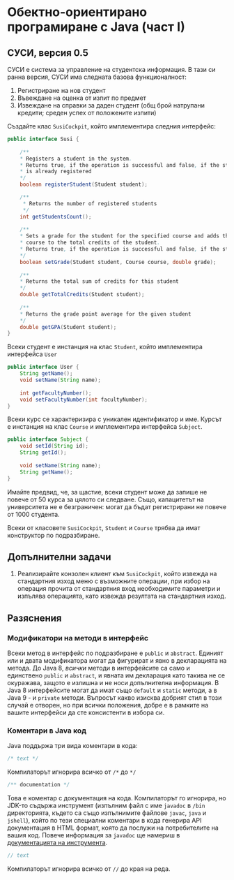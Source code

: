 # Обектно-ориентирано програмиране с Java (част I)

## СУСИ, версия 0.5

СУСИ е система за управление на студентска информация. В тази си ранна версия, СУСИ има следната базова функционалност:

1. Регистриране на нов студент
2. Въвеждане на оценка от изпит по предмет
3. Извеждане на справки за даден студент (общ брой натрупани кредити; среден успех от положените изпити)

Създайте клас `SusiCockpit`, който имплементира следния интерфейс:

```java
public interface Susi {
	
	/**
	* Registers a student in the system.
	* Returns true, if the operation is successful and false, if the student
	* is already registered
	*/
	boolean registerStudent(Student student);

	/**
	 * Returns the number of registered students
	 */
	int getStudentsCount();
	
	/**
	* Sets a grade for the student for the specified course and adds the credits of the
	* course to the total credits of the student.
	* Returns true, if the operation is successful and false, if the student is not found
	*/
	boolean setGrade(Student student, Course course, double grade);
	
	/**
	* Returns the total sum of credits for this student
	*/
	double getTotalCredits(Student student);
	
	/**
	* Returns the grade point average for the given student
	*/
	double getGPA(Student student);
}
```

Всеки студент е инстанция на клас `Student`, който имплементира интерфейса `User`

```java
public interface User {
	String getName();
	void setName(String name);
	
	int getFacultyNumber();
	void setFacultyNumber(int facultyNumber);
}
```

Всеки курс се характеризира с уникален идентификатор и име. Курсът е инстанция на клас `Course` и имплементира интерфейсa `Subject`.

```java
public interface Subject {
	void setId(String id);
	String getId();
	
	void setName(String name);
	String getName();
}
```

Имайте предвид, че, за щастие, всеки студент може да запише не повече от 50 курса за цялото си следване. Също, капацитетът на университета не е безграничен: могат да бъдат регистрирани не повече от 1000 студента.

Всеки от класовете `SusiCockpit`, `Student` и `Course` трябва да имат конструктор по подразбиране.

## Допълнителни задачи

1. Реализирайте конзолен клиент към `SusiCockpit`, който извежда на стандартния изход меню с възможните операции, при избор на операция прочита от стандартния вход необходимите параметри и изпълява операцията, като извежда резултата на стандартния изход.

Разяснения
---

### Модификатори на методи в интерфейс

Всеки метод в интерфейс по подразбиране е `public` и `abstract`. Единият или и двата модификатора могат да фигурират и явно в декларацията на метода. До Java 8, *всички* методи в интерфейсите са само и единствено `public` и `abstract`, и явната им декларация като такива не се окуражава, защото е излишна и не носи допълнителна информация. В Java 8 интерфейсите могат да имат също `default` и `static` методи, а в Java 9 - и `private` методи. Въпросът какво изисква добрият стил в този случай е отворен, но при всички положения, добре е в рамките на вашите интерфейси да сте консистенти в избора си.

### Коментари в Java код

Java поддържа три вида коментари в кода:

```java
/* text */
```
Компилаторът игнорира всичко от `/*` до `*/`

```java
/** documentation */
```

Това е коментар с документация на кода. Компилаторът го игнорира, но JDK-то съдържа инструмент (изпълним файл с име `javadoc` в `/bin` директорията, където са също изпълнимите файлове `javac`, `java` и `jshell`), който по тези специални коментари в кода генерира API документация в HTML формат, която да послужи на потребителите на вашия код. Повече информация за `javadoc` ще намериш в [документацията на инструмента](http://www.oracle.com/technetwork/java/javase/documentation/javadoc-137458.html).

```java
// text
```

Компилаторът игнорира всичко от `//` до края на реда.
